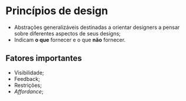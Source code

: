 # Princípios de design

- Abstrações generalizáveis destinadas a orientar designers a pensar sobre diferentes aspectos de seus designs;
- Indicam **o que** fornecer e o que **não** fornecer.

## Fatores importantes

- Visibilidade;
- Feedback;
- Restrições;
- *Affordance*;
  